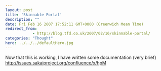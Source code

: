 ```yaml
---
layout: post
title: 'Skinnable Portal'
description: ""
date: Fri Feb 16 2007 17:52:11 GMT+0000 (Greenwich Mean Time)
redirect_from: 
            - http://blog.tfd.co.uk/2007/02/16/skinnable-portal/
categories: "Thought"
hero: ../../../defaultHero.jpg
---
```

Now that this is working, I have written some documentation (very brief) http://issues.sakaiproject.org/confluence/x/hpM

